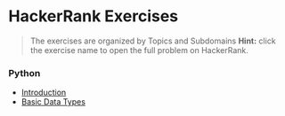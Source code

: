 # HackerRank Exercises

> The exercises are organized by Topics and Subdomains
> **Hint:** click the exercise name to open the full problem on HackerRank.

### Python
- [Introduction](python/introduction.ipynb)
- [Basic Data Types](python/basic_data_types.ipynb) 
